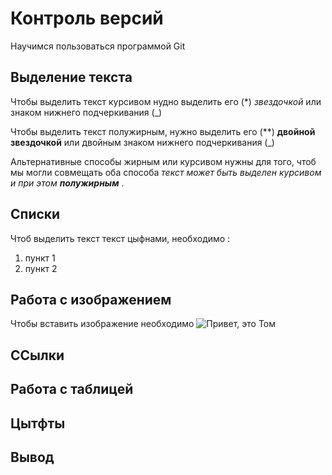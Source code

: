 # Контроль версий

Научимся пользоваться программой Git 

## Выделение текста
Чтобы выделить текст курсивом нудно выделить его (*) *звездочкой* или знаком нижнего подчеркивания (_)

Чтобы выделить текст полужирным, нужно выделить его (**) **двойной звездочкой** или двойным знаком нижнего подчеркивания (_)

Альтернативные способы жирным или курсивом нужны для того, чтоб мы могли совмещать оба способа _текст может быть выделен курсивом и при этом **полужирным**_ .

## Списки

Чтоб выделить текст текст цыфнами, необходимо :
1. пункт 1
2. пункт 2

## Работа с изображением

 Чтобы вставить изображение необходимо ![Привет, это Том](i.webp)
  
## ССылки 

## Работа с таблицей

## Цытфты

## Вывод